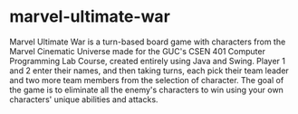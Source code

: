 # marvel-ultimate-war
Marvel Ultimate War is a turn-based board game with characters from the Marvel Cinematic Universe made for the GUC's CSEN 401 Computer Programming Lab Course, created entirely using Java and Swing.
Player 1 and 2 enter their names, and then taking turns, each pick their team leader and two more team members from the selection of character. The goal of the game is to eliminate all the enemy's characters to win using your own characters' unique
abilities and attacks.
